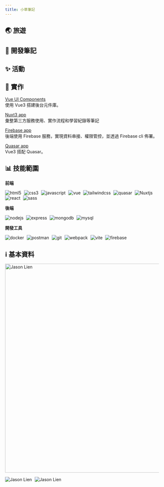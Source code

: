 ```yaml
---
title: 小草筆記
---
```


<div class='index-page'>

<Top/>

## 🌏 旅遊

<recent-list2 />

## :date: 開發筆記

<recent-list />

## ✨ 活動

<recent-list4 />

## :construction_worker: 實作

[Vue UI Components](https://lian0103.github.io/vue-ui/#/gt/a-i/avatar)  
使用 Vue3 搭建後台元件庫。

[Nuxt3 app](https://nuxt3-notes.vercel.app/)  
彙整第三方服務使用、實作流程和學習紀錄等筆記

[Firebase app](https://book-service.firebaseapp.com/#/)  
後端使用 Firebase 服務，實現資料串接、權限管控，並透過 Firebase cli 佈署。

[Quasar app](https://account-app-f70c0.web.app/#/)  
Vue3 搭配 Quasar。

## :bar_chart: 技能範圍

**前端**

<p>
<img alt="html5" style="margin-right:5px" src="https://img.shields.io/badge/HTML5-medium-orange?style=flat-square&logo=html5"  /> 
<img alt="css3" style="margin-right:5px" src="https://img.shields.io/badge/CSS3-medium-orange?style=flat-square&logo=css3"  />
<img alt="javascript" style="margin-right:5px" src="https://img.shields.io/badge/Javascript-medium-orange?style=flat-square&logo=javascript"  />
<img alt="vue" style="margin-right:5px" src="https://img.shields.io/badge/Vue-medium-orange?style=flat-square&logo=vuedotjs"  />
<img alt="tailwindcss" style="margin-right:5px" src="https://img.shields.io/badge/Tailwindcss-medium-orange?style=flat-square&logo=tailwindcss"  />
<img alt="quasar" style="margin-right:5px" src="https://img.shields.io/badge/Quasar-juniur-green?style=flat-square&logo=quasar"  /> 
<img alt="Nuxtjs" style="margin-right:5px" src="https://img.shields.io/badge/Nuxtjs-juniur-green?style=flat-square&logo=nuxtdotjs"  /> 
<img alt="react" style="margin-right:5px" src="https://img.shields.io/badge/React-juniur-green?style=flat-square&logo=react"  /> 
<img alt="sass" style="margin-right:5px" src="https://img.shields.io/badge/Sass-juniur-green?style=flat-square&logo=sass"  /> 
</p>

**後端**

<p>
<img alt="nodejs" style="margin-right:5px" src="https://img.shields.io/badge/NodeJS-medium-orange?style=flat-square&logo=nodedotjs"  />  
<img alt="express" style="margin-right:5px" src="https://img.shields.io/badge/Express-medium-orange?style=flat-square&logo=express"  />
<img alt="mongodb" style="margin-right:5px" src="https://img.shields.io/badge/MongoDB-juniur-green?style=flat-square&logo=mongodb"  />
<img alt="mysql" style="margin-right:5px" src="https://img.shields.io/badge/MySQL-juniur-green?style=flat-square&logo=mysql"  />
</p>

**開發工具**

<p>
<img alt="docker" style="margin-right:5px" src="https://img.shields.io/badge/Docker-juniur-green?style=flat-square&logo=docker"  />
<img alt="postman" style="margin-right:5px" src="https://img.shields.io/badge/Postman-juniur-green?style=flat-square&logo=postman"  />
<img alt="git" style="margin-right:5px" src="https://img.shields.io/badge/Git-juniur-green?style=flat-square&logo=git" />
<img alt="webpack" style="margin-right:5px" src="https://img.shields.io/badge/Webpack-juniur-green?style=flat-square&logo=webpack" />
<img alt="vite" style="margin-right:5px" src="https://img.shields.io/badge/Vite-medium-orange?style=flat-square&logo=vite"  />
<img alt="firebase" style="margin-right:5px" src="https://img.shields.io/badge/Firebase-medium-orange?style=flat-square&logo=firebase" />
</p>

## :information_source: 基本資料

<AboutMe />

<p>
<img  style="width:685px" src="http://github-profile-summary-cards.vercel.app/api/cards/profile-details?username=lian0103&theme=vue" alt='Jason Lien' />
</p>

<p>    
<img  style="margin-right:5px" src="http://github-profile-summary-cards.vercel.app/api/cards/stats?username=lian0103&theme=vue" alt='Jason Lien' />
    
<img src="http://github-profile-summary-cards.vercel.app/api/cards/productive-time?username=lian0103&theme=vue&utcOffset=8" alt='Jason Lien' />    
</p>
</div>
